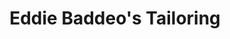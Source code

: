 ---
title: "Eddie Baddeo's Tailoring"
url: /quezon-city/eddie-baddeos-tailoring/
shop: Schneiderei
---